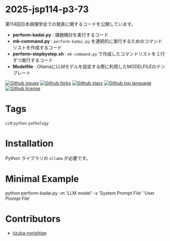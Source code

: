 # 2025-jsp114-p3-73

<!-- # Short Description -->

第114回日本病理学会での発表に関するコードを公開しています。

- **perform-kadai.py** : 課題検討を実行するコード
- **mk-command.py** : `perform-kadai.py` を連続的に実行するためのコマンドリストを作成するコード
- **perform-stepbystep.sh** : `mk-command.py` で作成したコマンドリストを１行ずつ実行するコード
- **Modelfile** : OllamaにLLMモデルを設定する際に利用したMODELFILEのテンプレート

<!-- # Badges -->

[![Github issues](https://img.shields.io/github/issues/iizuka-norishige/2025-jsp114-p3-73)](https://github.com/iizuka-norishige/2025-jsp114-p3-73/issues)
[![Github forks](https://img.shields.io/github/forks/iizuka-norishige/2025-jsp114-p3-73)](https://github.com/iizuka-norishige/2025-jsp114-p3-73/network/members)
[![Github stars](https://img.shields.io/github/stars/iizuka-norishige/2025-jsp114-p3-73)](https://github.com/iizuka-norishige/2025-jsp114-p3-73/stargazers)
[![Github top language](https://img.shields.io/github/languages/top/iizuka-norishige/2025-jsp114-p3-73)](https://github.com/iizuka-norishige/2025-jsp114-p3-73/)
[![Github license](https://img.shields.io/github/license/iizuka-norishige/2025-jsp114-p3-73)](https://github.com/iizuka-norishige/2025-jsp114-p3-73/)

# Tags

`LLM` `python` `pathology`

# Installation

Python ライブラリの `ollama` が必要です。

# Minimal Example

python perform-kadai.py -m 'LLM model' -s 'System Prompt File' 'User Prompt File'

# Contributors

- [iizuka-norishige](https://github.com/iizuka-norishige)

<!-- CREATED_BY_LEADYOU_README_GENERATOR -->
